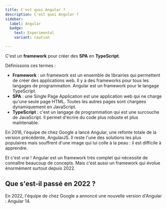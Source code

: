```yaml
---
title: C'est quoi Angular ?
description: C'est quoi Angular ?
sidebar:
  label: Angular
  badge:
    text: Experimental
    variant: caution

---
```


C'est un **framework** pour créer des **SPA** en **TypeScript**.

Définissons ces termes :

- **Framework** : un framework est un ensemble de librairies qui permettent de créer des applications web. Il y a des frameworks pour tous les langages de programmation. Angular est un framework pour le langage TypeScript.
- **SPA** : une Single Page Application est une application web qui ne charge qu'une seule page HTML. Toutes les autres pages sont chargées dynamiquement en JavaScript.
- **TypeScript** : c'est un langage de programmation qui est une surcouche de JavaScript. Il permet d'écrire du code plus robuste et plus maintenable.

En 2016, l'équipe de chez Google a lancé Angular, une refonte totale de la version précédente, AngularJS. Il reste l'une des solutions les plus populaires mais souffrent d'une image qui lui colle à la peau : il est difficile à apprendre.

Et c'est vrai ! Angular est un framework très complet qui nécessite de connaître beaucoup de concepts. Mais c'est aussi un framework qui évolue énormément surtout depuis 2022.

## Que s'est-il passé en 2022 ?

En 2022, l'équipe de chez Google a annoncé une nouvelle version d'Angular : Angular 14.